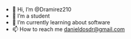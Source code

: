 - 👋 Hi, I’m @Dramirez210
- 👀 I’m a student
- 🌱 I’m currently learning about software
- 📫 How to reach me danieldosdr@gmail.com

<!---
Dramirez210/Dramirez210 is a ✨ special ✨ repository because its `README.md` (this file) appears on your GitHub profile.
You can click the Preview link to take a look at your changes.
--->
